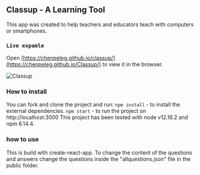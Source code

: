 ## Classup - A Learning Tool

This app was created to help teachers and educators teach with computers or smartphones.

### `Live expamle`

Open [https://chenpeleg.github.io/classup/](https://chenpeleg.github.io/Classup/) to view it in the browser.

![Classup](https://chenpeleg.github.io/Classup/images/classupExample.gif)


### How to install

You can fork and clone the project and run:
`npm install` - to install the external dependencies.
`npm start` - to run the project on  http://localhost:3000
This project has been tested with node v12.16.2 and npm 6.14.4.

### how to use

This is build with create-react-app. To change the content of the questions and answers change the questions inside the "allquestions.json" file in the public folder.

